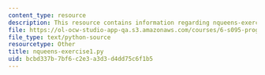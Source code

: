 ```yaml
---
content_type: resource
description: This resource contains information regarding nqueens-exercise1.py.
file: https://ol-ocw-studio-app-qa.s3.amazonaws.com/courses/6-s095-programming-for-the-puzzled-january-iap-2018/bcbd337b7bf6c2e3a3d3d4dd75c6f1b5_nqueens-exercise1.py
file_type: text/python-source
resourcetype: Other
title: nqueens-exercise1.py
uid: bcbd337b-7bf6-c2e3-a3d3-d4dd75c6f1b5
---
```

